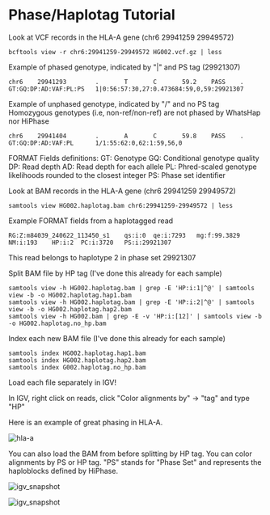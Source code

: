 # Phase/Haplotag Tutorial

Look at VCF records in the HLA-A gene (chr6  29941259  29949572)
```
bcftools view -r chr6:29941259-29949572 HG002.vcf.gz | less
```

Example of phased genotype, indicated by "|" and PS tag (29921307)
```
chr6    29941293        .       T       C       59.2    PASS    .       GT:GQ:DP:AD:VAF:PL:PS   1|0:56:57:30,27:0.473684:59,0,59:29921307
```

Example of unphased genotype, indicated by "/" and no PS tag
Homozygous genotypes (i.e, non-ref/non-ref) are not phased by WhatsHap nor HiPhase
```
chr6    29941404        .       A       C       59.8    PASS    .       GT:GQ:DP:AD:VAF:PL      1/1:55:62:0,62:1:59,56,0
```

FORMAT Fields definitions:
  GT: Genotype
  GQ: Conditional genotype quality
  DP: Read depth
  AD: Read depth for each allele
  PL: Phred-scaled genotype likelihoods rounded to the closest integer
  PS: Phase set identifier

Look at BAM records in the HLA-A gene (chr6  29941259  29949572)
```
samtools view HG002.haplotag.bam chr6:29941259-29949572 | less
```

Example FORMAT fields from a haplotagged read
```
RG:Z:m84039_240622_113450_s1	qs:i:0	qe:i:7293	mg:f:99.3829	NM:i:193	HP:i:2	PC:i:3720	PS:i:29921307
```
This read belongs to haplotype 2 in phase set 29921307

Split BAM file by HP tag (I've done this already for each sample)
```
samtools view -h HG002.haplotag.bam | grep -E 'HP:i:1|^@' | samtools view -b -o HG002.haplotag.hap1.bam
samtools view -h HG002.haplotag.bam | grep -E 'HP:i:2|^@' | samtools view -b -o HG002.haplotag.hap2.bam
samtools view -h HG002.bam | grep -E -v 'HP:i:[12]' | samtools view -b -o HG002.haplotag.no_hp.bam
```

Index each new BAM file (I've done this already for each sample)
```
samtools index HG002.haplotag.hap1.bam
samtools index HG002.haplotag.hap2.bam
samtools index G002.haplotag.no_hp.bam
```

Load each file separately in IGV!

In IGV, right click on reads, click "Color alignments by" -> "tag" and type "HP"

Here is an example of great phasing in HLA-A. 

![hla-a](https://github.com/user-attachments/assets/03cfb635-60cc-401e-9a4b-2f890e1c9ff1)

You can also load the BAM from before splitting by HP tag. You can color alignments by PS or HP tag. "PS" stands for "Phase Set" and represents the haploblocks defined by HiPhase. 

![igv_snapshot](https://github.com/user-attachments/assets/13cd7d05-3efa-4f87-aac5-5014f10969c1)

![igv_snapshot](https://github.com/user-attachments/assets/9bda6f23-aa94-4411-a85f-6319956f72c8)



